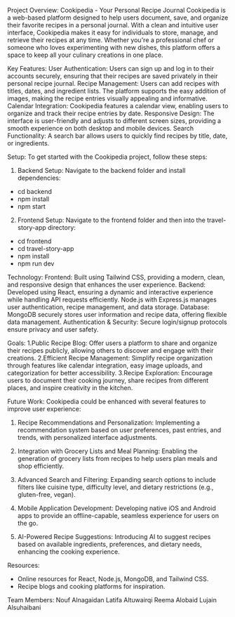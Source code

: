 Project Overview: 
Cookipedia - Your Personal Recipe Journal
Cookipedia is a web-based platform designed to help users document, save, and organize their favorite recipes in a personal journal. 
With a clean and intuitive user interface, Cookipedia makes it easy for individuals to store, manage, and retrieve their recipes at any time.
Whether you're a professional chef or someone who loves experimenting with new dishes, this platform offers a space to keep all your culinary creations in one place.

Key Features:
User Authentication: Users can sign up and log in to their accounts securely, ensuring that their recipes are saved privately in their personal recipe journal.
Recipe Management: Users can add recipes with titles, dates, and ingredient lists. The platform supports the easy addition of images, making the recipe entries visually appealing and informative.
Calendar Integration: Cookipedia features a calendar view, enabling users to organize and track their recipe entries by date.
Responsive Design: The interface is user-friendly and adjusts to different screen sizes, providing a smooth experience on both desktop and mobile devices.
Search Functionality: A search bar allows users to quickly find recipes by title, date, or ingredients.

Setup:
To get started with the Cookipedia project, follow these steps:

1. Backend Setup:
Navigate to the backend folder and install dependencies:
- cd backend
- npm install
- npm start

2. Frontend Setup:
Navigate to the frontend folder and then into the travel-story-app directory:
- cd frontend
- cd travel-story-app
- npm install
- npm run dev

Technology:
Frontend: Built using Tailwind CSS, providing a modern, clean, and responsive design that enhances the user experience.
Backend: Developed using React, ensuring a dynamic and interactive experience while handling API requests efficiently.
         Node.js with Express.js manages user authentication, recipe management, and data storage.
Database: MongoDB securely stores user information and recipe data, offering flexible data management.
Authentication & Security: Secure login/signup protocols ensure privacy and user safety.

Goals:
1.Public Recipe Blog: Offer users a platform to share and organize their recipes publicly, allowing others to discover and engage with their creations.
2.Efficient Recipe Management: Simplify recipe organization through features like calendar integration, easy image uploads, and categorization for better accessibility.
3.Recipe Exploration: Encourage users to document their cooking journey, share recipes from different places, and inspire creativity in the kitchen.

Future Work:
Cookipedia could be enhanced with several features to improve user experience:

1. Recipe Recommendations and Personalization: Implementing a recommendation system based on user preferences, past entries, and trends, with personalized interface adjustments.
  
2. Integration with Grocery Lists and Meal Planning: Enabling the generation of grocery lists from recipes to help users plan meals and shop efficiently.

3. Advanced Search and Filtering: Expanding search options to include filters like cuisine type, difficulty level, and dietary restrictions (e.g., gluten-free, vegan).

4. Mobile Application Development: Developing native iOS and Android apps to provide an offline-capable, seamless experience for users on the go.

5. AI-Powered Recipe Suggestions:  Introducing AI to suggest recipes based on available ingredients, preferences, and dietary needs, enhancing the cooking experience.

Resources:
- Online resources for React, Node.js, MongoDB, and Tailwind CSS.
- Recipe blogs and cooking platforms for inspiration.

Team Members:
Nouf Alnagaidan
Latifa Altuwairqi
Reema Alobaid
Lujain Alsuhaibani
